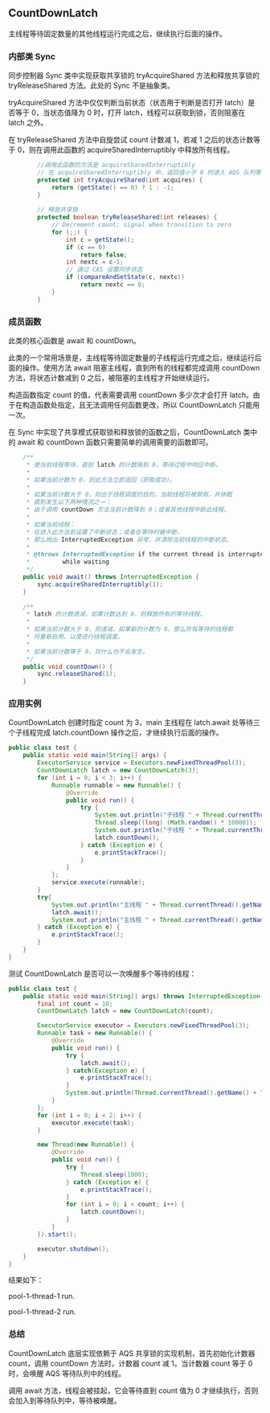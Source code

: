 ﻿## CountDownLatch

主线程等待固定数量的其他线程运行完成之后，继续执行后面的操作。


### 内部类 Sync

同步控制器 Sync 类中实现获取共享锁的 tryAcquireShared 方法和释放共享锁的 tryReleaseShared 方法。此处的 Sync 不是抽象类。

tryAcquireShared 方法中仅仅判断当前状态（状态用于判断是否打开 latch）是否等于 0，当状态值降为 0 时，打开 latch，线程可以获取到锁，否则阻塞在 latch 之外。

在 tryReleaseShared 方法中自旋尝试 count 计数减 1，若减 1 之后的状态计数等于 0，则在调用此函数的 acquireSharedInterruptibly 中释放所有线程。

```java
        //调用此函数的方法是 acquireSharedInterruptibly
        // 在 acquireSharedInterruptibly 中，返回值小于 0 时进入 AQS 队列等待
        protected int tryAcquireShared(int acquires) {
            return (getState() == 0) ? 1 : -1;
        }
        
        // 释放共享锁
        protected boolean tryReleaseShared(int releases) {
            // Decrement count; signal when transition to zero
            for (;;) {
                int c = getState();
                if (c == 0)
                    return false;
                int nextc = c-1;
                // 通过 CAS 设置同步状态
                if (compareAndSetState(c, nextc))
                    return nextc == 0;
            }
        }
```

### 成员函数

此类的核心函数是 await 和 countDown。

此类的一个常用场景是，主线程等待固定数量的子线程运行完成之后，继续运行后面的操作。使用方法 await 阻塞主线程，直到所有的线程都完成调用 countDown 方法，将状态计数减到 0 之后，被阻塞的主线程才开始继续运行。

构造函数指定 count 的值，代表需要调用 countDown 多少次才会打开 latch。由于在构造函数处指定，且无法调用任何函数更改，所以 CountDownLatch 只能用一次。

在 Sync 中实现了共享模式获取锁和释放锁的函数之后，CountDownLatch 类中的 await 和 countDown 函数只需要简单的调用需要的函数即可。

```java
    /**
     * 使当前线程等待，直到 latch 的计数降到 0，等待过程中响应中断。
     *
     * 如果当前计数为 0，则此方法立即返回（获取成功）。
     *
     * 如果当前计数大于 0，则出于线程调度的目的，当前线程将被禁用，并休眠
     * 直到发生以下两种情况之一：
     * 由于调用 countDown 方法当前计数降到 0；或者其他线程中断此线程。
     *
     * 如果当前线程：
     * 在进入此方法前设置了中断状态；或者在等待时被中断，
     * 那么抛出 InterruptedException 异常，并清除当前线程的中断状态。
     *
     * @throws InterruptedException if the current thread is interrupted
     *         while waiting
     */
    public void await() throws InterruptedException {
        sync.acquireSharedInterruptibly(1);
    }
    
    /**
     * latch 的计数递减，如果计数达到 0，则释放所有的等待线程。
     *
     * 如果当前计数大于 0，则递减。如果新的计数为 0，那么所有等待的线程都
     * 将重新启用，以便进行线程调度。
     *
     * 如果当前计数等于 0，则什么也不会发生。
     */
    public void countDown() {
        sync.releaseShared(1);
    }
```

### 应用实例

CountDownLatch 创建时指定 count 为 3，main 主线程在 latch.await 处等待三个子线程完成 latch.countDown 操作之后，才继续执行后面的操作。

```java
public class test {
    public static void main(String[] args) {
        ExecutorService service = Executors.newFixedThreadPool(3);
        CountDownLatch latch = new CountDownLatch(3);
        for (int i = 0; i < 3; i++) {
            Runnable runnable = new Runnable() {
                @Override
                public void run() {
                    try {
                        System.out.println("子线程 " + Thread.currentThread().getName() + " 开始执行");
                        Thread.sleep((long) (Math.random() * 10000));
                        System.out.println("子线程 " + Thread.currentThread().getName() + " 执行完毕");
                        latch.countDown();
                    } catch (Exception e) {
                        e.printStackTrace();
                    }
                }
            };
            service.execute(runnable);
        }
        try{
            System.out.println("主线程 " + Thread.currentThread().getName() + " 等待子线程完成");
            latch.await();
            System.out.println("主线程 " + Thread.currentThread().getName() + " 执行完毕");
        } catch (Exception e) {
            e.printStackTrace();
        }
    }
}
```

测试 CountDownLatch 是否可以一次唤醒多个等待的线程：

```java
public class test {
    public static void main(String[] args) throws InterruptedException{
        final int count = 10;
        CountDownLatch latch = new CountDownLatch(count);

        ExecutorService executor = Executors.newFixedThreadPool(3);
        Runnable task = new Runnable() {
            @Override
            public void run() {
                try {
                    latch.await();
                } catch(Exception e) {
                    e.printStackTrace();
                }
                System.out.println(Thread.currentThread().getName() + " run.");
            }
        };
        for (int i = 0; i < 2; i++) {
            executor.execute(task);
        }

        new Thread(new Runnable() {
            @Override
            public void run() {
                try {
                    Thread.sleep(1000);
                } catch (Exception e) {
                    e.printStackTrace();
                }
                for (int i = 0; i < count; i++) {
                    latch.countDown();
                }
            }
        }).start();

        executor.shutdown();
    }
}
```

结果如下：

pool-1-thread-1 run.

pool-1-thread-2 run.

### 总结

CountDownLatch 底层实现依赖于 AQS 共享锁的实现机制，首先初始化计数器 count，调用 countDown 方法时，计数器 count 减 1。当计数器 count 等于 0 时，会唤醒 AQS 等待队列中的线程。

调用 await 方法，线程会被挂起，它会等待直到 count 值为 0 才继续执行，否则会加入到等待队列中，等待被唤醒。
